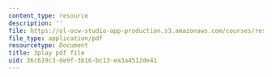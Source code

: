 ```yaml
---
content_type: resource
description: ''
file: https://ol-ocw-studio-app-production.s3.amazonaws.com/courses/res-8-004-reducing-the-danger-of-nuclear-weapons-and-proliferation-january-iap-2015/36c619c3de9f3b16bc13ea3a4512de41_clG-JuzTxrI.pdf
file_type: application/pdf
resourcetype: Document
title: 3play pdf file
uid: 36c619c3-de9f-3b16-bc13-ea3a4512de41
---
```

